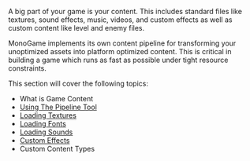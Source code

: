 A big part of your game is your content.  This includes standard files like textures, sound effects, music, videos, and custom effects as well as custom content like level and enemy files.

MonoGame implements its own content pipeline for transforming your unoptimized assets into platform optimized content.  This is critical in building a game which runs as fast as possible under tight resource constraints.

This section will cover the following topics:

 - What is Game Content
 - [Using The Pipeline Tool](using_pipeline_tool.md)
 - [Loading Textures](loading_textures.md)
 - [Loading Fonts](loading_fonts.md)
 - [Loading Sounds](loading_sounds.md)
 - [Custom Effects](custom_effects.md)
 - Custom Content Types
 
